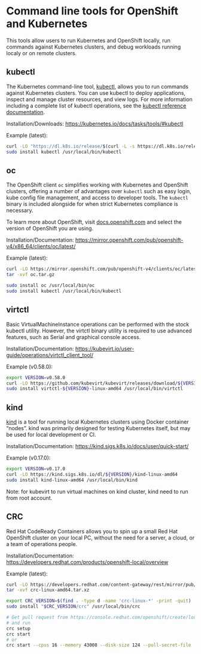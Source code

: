 
# Command line tools for OpenShift and Kubernetes

This tools allow users to run Kubernetes and OpenShift locally, run commands against Kubernetes clusters, and debug workloads running localy or on remote clusters.

## kubectl

The Kubernetes command-line tool, [kubectl](https://kubernetes.io/docs/reference/kubectl/kubectl/), allows you to run commands against Kubernetes clusters. You can use kubectl to deploy applications, inspect and manage cluster resources, and view logs. For more information including a complete list of kubectl operations, see the [kubectl reference documentation](https://kubernetes.io/docs/reference/kubectl/).

Installation/Downloads: https://kubernetes.io/docs/tasks/tools/#kubectl 

Example (latest):

``` bash
curl -LO "https://dl.k8s.io/release/$(curl -L -s https://dl.k8s.io/release/stable.txt)/bin/linux/amd64/kubectl"
sudo install kubectl /usr/local/bin/kubectl
```

## oc

The OpenShift client `oc` simplifies working with Kubernetes and OpenShift
clusters, offering a number of advantages over `kubectl` such as easy login,
kube config file management, and access to developer tools. The `kubectl`
binary is included alongside for when strict Kubernetes compliance is necessary.

To learn more about OpenShift, visit [docs.openshift.com](https://docs.openshift.com)
and select the version of OpenShift you are using.  

Installation/Documentation: https://mirror.openshift.com/pub/openshift-v4/x86_64/clients/oc/latest/

Example (latest):

``` bash
curl -LO https://mirror.openshift.com/pub/openshift-v4/clients/oc/latest/linux/oc.tar.gz
tar -xvf oc.tar.gz

sudo install oc /usr/local/bin/oc
sudo install kubectl /usr/local/bin/kubectl
```

## virtctl

Basic VirtualMachineInstance operations can be performed with the stock kubectl utility. However, the virtctl binary utility is required to use advanced features, such as Serial and graphical console access.

Installation/Documentation: https://kubevirt.io/user-guide/operations/virtctl_client_tool/

Example (v0.58.0):
``` bash
export VERSION=v0.58.0
curl -LO https://github.com/kubevirt/kubevirt/releases/download/${VERSION}/virtctl-${VERSION}-linux-amd64
sudo install virtctl-${VERSION}-linux-amd64 /usr/local/bin/virtctl
```

## kind

[kind](https://sigs.k8s.io/kind) is a tool for running local Kubernetes clusters using Docker container “nodes”.
kind was primarily designed for testing Kubernetes itself, but may be used for local development or CI.

Installation/Documentation: https://kind.sigs.k8s.io/docs/user/quick-start/

Example (v0.17.0):

``` bash
export VERSION=v0.17.0
curl -LO https://kind.sigs.k8s.io/dl/${VERSION}/kind-linux-amd64
sudo install kind-linux-amd64 /usr/local/bin/kind
```

Note: for kubevirt to run virtual machines on kind cluster, kind need to run from root account.

## CRC

Red Hat CodeReady Containers allows you to spin up a small Red Hat OpenShift cluster on your local PC, without the need for a server, a cloud, or a team of operations people.

Installation/Documentation: https://developers.redhat.com/products/openshift-local/overview

Example (latest):

``` bash
curl -LO https://developers.redhat.com/content-gateway/rest/mirror/pub/openshift-v4/clients/crc/latest/crc-linux-amd64.tar.xz
tar -xvf crc-linux-amd64.tar.xz

export CRC_VERSION=$(find . -type d -name 'crc-linux-*' -print -quit)
sudo install "$CRC_VERSION/crc" /usr/local/bin/crc

# Get pull request from https://console.redhat.com/openshift/create/local
# and run
crc setup
crc start
# or
crc start --cpus 16 --memory 43008 --disk-size 124 --pull-secret-file ./pull-secret.txt
```
